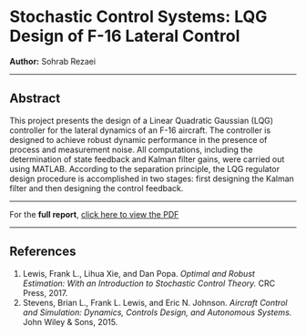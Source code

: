 # Stochastic Control Systems: LQG Design of F-16 Lateral Control

**Author:** Sohrab Rezaei

---

## Abstract
This project presents the design of a Linear Quadratic Gaussian (LQG) controller for the lateral dynamics of an F-16 aircraft. The controller is designed to achieve robust dynamic performance in the presence of process and measurement noise. All computations, including the determination of state feedback and Kalman filter gains, were carried out using MATLAB. According to the separation principle, the LQG regulator design procedure is accomplished in two stages: first designing the Kalman filter and then designing the control feedback.


---

For the **full report**, [click here to view the PDF](./f16.pdf)

---
## References

1. Lewis, Frank L., Lihua Xie, and Dan Popa. *Optimal and Robust Estimation: With an Introduction to Stochastic Control Theory.* CRC Press, 2017.
2. Stevens, Brian L., Frank L. Lewis, and Eric N. Johnson. *Aircraft Control and Simulation: Dynamics, Controls Design, and Autonomous Systems.* John Wiley & Sons, 2015.
